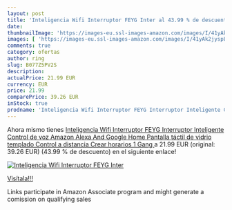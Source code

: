 ```yaml
---
layout: post
title: 'Inteligencia Wifi Interruptor FEYG Inter al 43.99 % de descuento'
date: 
thumbnailImage: 'https://images-eu.ssl-images-amazon.com/images/I/41yAk2jyspL._SL200_.jpg'
images: [ 'https://images-eu.ssl-images-amazon.com/images/I/41yAk2jyspL._SL200_.jpg' ]
comments: true
category: ofertas
author: ring
slug: B077Z5PV2S
description:
actualPrice: 21.99 EUR
currency: EUR
price: 21.99
comparePrice: 39.26 EUR
inStock: true
prodname: 'Inteligencia Wifi Interruptor FEYG Interruptor Inteligente Control de voz Amazon Alexa And Google Home Pantalla táctil de vidrio templado Control a distancia Crear horarios  1 Gang '
---
```


Ahora mismo tienes [Inteligencia Wifi Interruptor FEYG Interruptor Inteligente Control de voz Amazon Alexa And Google Home Pantalla táctil de vidrio templado Control a distancia Crear horarios  1 Gang ](https://www.amazon.es/dp/B077Z5PV2S/?tag=tolees-21) a 21.99 EUR (original: 39.26 EUR) (43.99 %  de descuento) en el siguiente enlace!

[![Inteligencia Wifi Interruptor FEYG Inter](https://images-eu.ssl-images-amazon.com/images/I/41yAk2jyspL._SL200_.jpg)](https://www.amazon.es/dp/B077Z5PV2S/?tag=tolees-21)

[Visítala!!!](https://www.amazon.es/dp/B077Z5PV2S/?tag=tolees-21)

Links participate in Amazon Associate program and might generate a comission on qualifying sales
